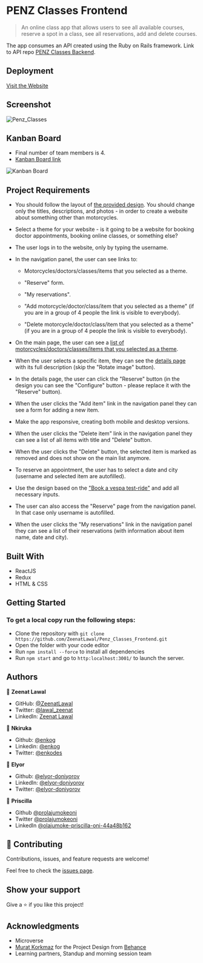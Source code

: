 # PENZ Classes Frontend
> An online class app that allows users to see all available courses, reserve a spot in a class, see all reservations, add and delete courses. 

The app consumes an API created using the Ruby on Rails framework. Link to API repo [PENZ Classes Backend](https://github.com/enkog/Penz_Classes_Backend).

## Deployment

[Visit the Website](https://penz-classes.netlify.app/)

## Screenshot
![Penz_Classes](https://user-images.githubusercontent.com/26796167/143007998-1d91dd51-cad4-4f57-b1c9-c3eb7b2156f4.PNG)

## Kanban Board
- Final number of team members is 4.
- [Kanban Board link](https://github.com/enkog/Penz_Classes_Backend/projects/1)

![Kanban Board](https://user-images.githubusercontent.com/46851023/141288854-34cb1902-4c16-498a-974f-cabff53309a2.png)


## Project Requirements

- You should follow the layout of [the provided design](https://www.behance.net/gallery/26425031/Vespa-Responsive-Redesign). You should change only the titles, descriptions, and photos - in order to create a website about something other than motorcycles.

- Select a theme for your website - is it going to be a website for booking doctor appointments, booking online classes, or something else?

- The user logs in to the website, only by typing the username.

- In the navigation panel, the user can see links to:

	- Motorcycles/doctors/classes/items that you selected as a theme.

	- "Reserve" form.

	- "My reservations".

	- "Add motorcycle/doctor/class/item that you selected as a theme" (if you are in a group of 4 people the link is visible to everybody).

	- "Delete motorcycle/doctor/class/item that you selected as a theme" (if you are in a group of 4 people the link is visible to everybody).

- On the main page, the user can see a [list of motorcycles/doctors/classes/items that you selected as a theme](https://www.behance.net/gallery/26425031/Vespa-Responsive-Redesign/modules/173005577).

- When the user selects a specific item, they can see the [details page](https://www.behance.net/gallery/26425031/Vespa-Responsive-Redesign/modules/173005579) with its full description (skip the "Rotate image" button).

- In the details page, the user can click the "Reserve" button (in the design you can see the "Configure" button - please replace it with the "Reserve" button).

- When the user clicks the "Add item" link in the navigation panel they can see a form for adding a new item.

- Make the app responsive, creating both mobile and desktop versions.

- When the user clicks the "Delete item" link in the navigation panel they can see a list of all items with title and "Delete" button.

- When the user clicks the "Delete" button, the selected item is marked as removed and does not show on the main list anymore.

- To reserve an appointment, the user has to select a date and city (username and selected item are autofilled).

- Use the design based on the ["Book a vespa test-ride"](https://www.behance.net/gallery/26425031/Vespa-Responsive-Redesign/modules/173005583) and add all necessary inputs.

- The user can also access the "Reserve" page from the navigation panel. In that case only username is autofilled.

- When the user clicks the "My reservations" link in the navigation panel they can see a list of their reservations (with information about item name, date and city).
## Built With

- ReactJS
- Redux
- HTML & CSS

## Getting Started

### To get a local copy run the following steps:

- Clone the repository with `git clone https://github.com/ZeenatLawal/Penz_Classes_Frontend.git`
- Open the folder with your code editor
- Run `npm install --force` to install all dependencies
- Run `npm start` and go to `http:localhost:3001/` to launch the server.

## Authors

👤 **Zeenat Lawal**

- GitHub: [@ZeenatLawal](https://github.com/ZeenatLawal)
- Twitter: [@lawal_zeenat](https://twitter.com/lawal_zeenat)
- LinkedIn: [Zeenat Lawal](https://www.linkedin.com/in/zeenatlawal/)

👤 **Nkiruka**

- Github: [@enkog](https://github.com/enkog)
- Linkedin: [@enkog](https://www.linkedin.com/in/enkog/)
- Twitter: [@enkodes](https://twitter.com/enkodes)

👤 **Elyor**

- Github: [@elyor-doniyorov](https://github.com/elyor-doniyorov)
- LinkedIn: [@elyor-doniyorov](www.linkedin.com/in/elyor-doniyorov)
- Twitter: [@elyor-doniyorov](https://twitter.com/elyor-doniyorov)

👤 **Priscilla**

- Github [@prolajumokeoni](https://github.com/prolajumokeoni)
- Twitter [@prolajumokeoni](https://twitter.com/prolajumokeoni)
- LinkedIn [@olajumoke-priscilla-oni-44a48b162](https://www.linkedin.com/in/olajumoke-priscilla-oni-44a48b162/)

## 🤝 Contributing

Contributions, issues, and feature requests are welcome!

Feel free to check the [issues page](https://github.com/ZeenatLawal/Penz_Classes_Frontend/issues).

## Show your support

Give a ⭐️ if you like this project!

## Acknowledgments

- Microverse
- [Murat Korkmaz](https://www.behance.net/muratk) for the Project Design from [Behance](https://www.behance.net/gallery/26425031/Vespa-Responsive-Redesign)
- Learning partners, Standup and morning session team
